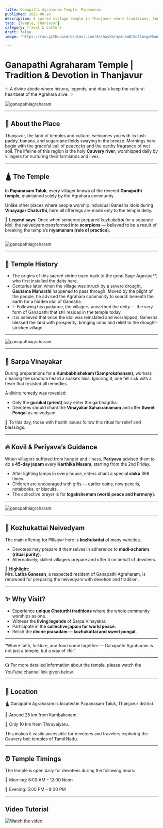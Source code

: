 ```yaml
---
title: Ganapathi Agraharam Temple, Papanasam  
published: 2025-08-20  
description: A sacred village temple in Thanjavur where traditions, legends, and unique Vinayagar Chaturthi celebrations bring the community together.  
tags: [Temple, Thanjavur]  
category: Travel & Culture  
draft: false  
image: "https://raw.githubusercontent.com/AkshayNarayananB/SollungoMaami/master/images/ganapathiagraharam.jpg"  

---
```


# Ganapathi Agraharam Temple | Tradition & Devotion in Thanjavur  

✨ A divine abode where history, legends, and rituals keep the cultural heartbeat of the Agrahara alive. ✨  

![ganapathiagraharam](https://raw.githubusercontent.com/AkshayNarayananB/SollungoMaami/master/images/ganapathiagraharam1.jpg)

---

## 🌾 About the Place  

Thanjavur, the land of temples and culture, welcomes you with its lush paddy, banana, and sugarcane fields swaying in the breeze. Mornings here begin with the graceful call of peacocks and the earthy fragrance of wet soil. The lifeline of this region is the holy **Cauvery river**, worshipped daily by villagers for nurturing their farmlands and lives.  

---

## 🛕 The Temple  

In **Papanasam Taluk**, every villager knows of the revered **Ganapathi temple**, maintained solely by the Agrahara community.  

Unlike other places where people worship individual Ganesha idols during **Vinayagar Chaturthi**, here all offerings are made only to the temple deity.  

💫 **Legend says**: Once when someone prepared *kozhukattai* for a separate idol, the neivedyam transformed into **scorpions** — believed to be a result of breaking the temple’s **niyamanam (rule of practice).**  

---
![ganapathiagraharam](https://raw.githubusercontent.com/AkshayNarayananB/SollungoMaami/master/images/ganapathiagraharam3.jpg)

---
## 📜 Temple History  

- The origins of this sacred shrine trace back to the great Sage Agastya**, who first installed the deity here.
- Centuries later, when the village was struck by a severe drought, **Gautama Maharshi** happened to pass through. Moved by the plight of the people, he advised the Agrahara community to search beneath the earth for a hidden idol of Ganesha.
- ✨ Following his guidance, the villagers unearthed the deity — the very form of Ganapathi that still resides in the temple today. 
- It is believed that once the idol was reinstated and worshipped, Ganesha blessed the land with prosperity, bringing rains and relief to the drought-stricken village. 

---

![ganapathiagraharam](https://raw.githubusercontent.com/AkshayNarayananB/SollungoMaami/master/images/ganapathiagraharam4.jpg)

---
## 🐍 Sarpa Vinayakar  

During preparations for a **Kumbabhishekam (Samprokshanam)**, workers cleaning the sanctum heard a snake’s hiss. Ignoring it, one fell sick with a fever that resisted all remedies.  

A divine remedy was revealed:  
- Only the **gurukal (priest)** may enter the garbhagriha.  
- Devotees should chant the **Vinayakar Sahasranamam** and offer **Sweet Pongal** as neivedyam.  

🙏 To this day, those with health issues follow this ritual for relief and blessings.  

---

## 🔥 Kovil & Periyava’s Guidance  

When villagers suffered from hunger and illness, **Periyava** advised them to do a **45-day japam** every **Karthika Masam**, starting from the 2nd Friday.  

- After lighting lamps in every house, elders chant a special **sloka** 366 times.  
- Children are encouraged with gifts — earlier coins, now pencils, notebooks, or biscuits.  
- The collective prayer is for **logakshemam (world peace and harmony).**  

---

![ganapathiagraharam](https://raw.githubusercontent.com/AkshayNarayananB/SollungoMaami/master/images/ganapathiagraharam2.jpg)

---
## 🥟 Kozhukattai Neivedyam  

The main offering for Pillaiyar here is **kozhukattai** of many varieties.  
- Devotees may prepare it themselves in adherence to **madi-acharam (ritual purity)**.  
- Alternatively, skilled villagers prepare and offer it on behalf of devotees.  

🌟 **Highlight:**  
Mrs. **Latha Ganesan**, a respected resident of Ganapathi Agraharam, is renowned for preparing the neivedyam with devotion and tradition.  

---

## ✨ Why Visit?  

- Experience **unique Chaturthi traditions** where the whole community worships as one.  
- Witness the **living legends** of Sarpa Vinayakar.  
- Participate in the **collective japam for world peace.**  
- Relish the **divine prasadam — kozhukattai and sweet pongal.**  

---

“Where faith, folklore, and food come together — Ganapathi Agraharam is not just a temple, but a way of life.”  

---

📺 For more detailed information about the temple, please watch the YouTube channel link given below.

---

## 📍 Location

🛕 Ganapathi Agraharam is located in Papanasam Taluk, Thanjavur district.

🚗 Around 25 km from Kumbakonam.

🚗 Only 10 km from Thiruvaiyaru.

This makes it easily accessible for devotees and travelers exploring the Cauvery belt temples of Tamil Nadu.

---

## ⏰ Temple Timings

The temple is open daily for devotees during the following hours:

🌅 Morning: 6:00 AM – 12:00 Noon

🌇 Evening: 5:00 PM – 8:00 PM

---
## Video Tutorial

[![Watch the video](https://img.youtube.com/vi/f_V0RqwqW3I/0.jpg)](https://youtu.be/f_V0RqwqW3I?si=O2E6FngqG3vMq_qe)
